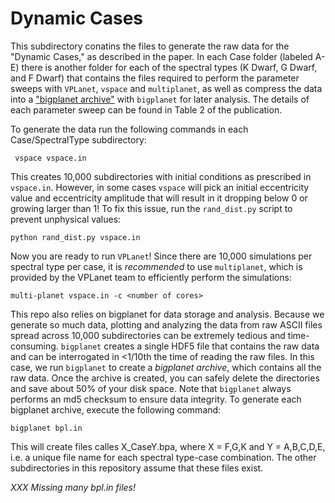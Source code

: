 # Dynamic Cases

This subdirectory conatins the files to generate the raw data for the "Dynamic Cases," as described in the paper. In each Case folder (labeled A-E) there is another folder for each of the spectral types (K Dwarf, G Dwarf, and F Dwarf) that contains the files required to perform the parameter sweeps with `VPLanet`, `vspace` and `multiplanet`, as well as compress the data into a ["bigplanet archive"](https://virtualplanetarylaboratory.github.io/bigplanet/filetypes.html) with `bigplanet` for later analysis. The details of each parameter sweep can be found in Table 2 of the publication.

To generate the data run the following commands  in each Case/SpectralType subdirectory:

```
 vspace vspace.in
```

This creates 10,000 subdirectories with initial conditions as prescribed in ``vspace.in``. However, in some cases ``vspace`` will pick an initial eccentricity value and eccentricity amplitude that will result in it dropping below 0 or growing larger than 1! To fix this issue, run the ``rand_dist.py`` script to prevent unphysical values:

```
python rand_dist.py vspace.in
```

Now you are ready to run ``VPLanet``! Since there are 10,000 simulations per spectral type per case, it is _recommended_ to use ``multiplanet``, which is provided by the VPLanet team to efficiently perform the simulations:

```
multi-planet vspace.in -c <number of cores>
```

This repo also relies on bigplanet for data storage and analysis. Because we generate so much data, plotting and analyzing the data from raw ASCII files spread across 10,000 subdirectories can be extremely tedious and time-consuming. ``bigplanet`` creates a single HDF5 file that contains the raw data and can be interrogated in <1/10th the time of reading the raw files. In this case, we run ``bigplanet`` to create a _bigplanet archive_, which contains all the raw data. Once the archive is created, you can safely delete the directories and save about 50% of your disk space. Note that ``bigplanet`` always performs an md5 checksum to ensure data integrity. To generate each bigplanet archive, execute the following command:

```
bigplanet bpl.in
```

This will create files calles X_CaseY.bpa, where X = F,G,K and Y = A,B,C,D,E, i.e. a unique file name for each spectral type-case combination. The other subdirectories in this repository assume that these files exist.

_XXX Missing many bpl.in files!_
